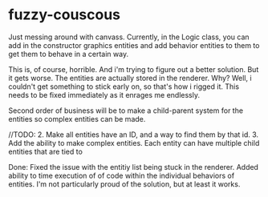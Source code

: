 # fuzzy-couscous

Just messing around with canvass.
Currently, in the Logic class, you can add in the constructor graphics entities and add behavior entities 
to them to get them to behave in a certain way.

This is, of course, horrible. And i'm trying to figure out a better solution. But it gets worse.
The entities are actually stored in the renderer. Why? Well, i couldn't get something to stick early on,
so that's how i rigged it. This needs to be fixed immediately as it enrages me endlessly.

Second order of business will be to make a child-parent system for the entities so complex entities can be made.

//TODO: 
    2. Make all entities have an ID, and a way to find them by that id.
    3. Add the ability to make complex entities. Each entity can have multiple child entities that are tied to 
    
Done:
Fixed the issue with the entitiy list being stuck in the renderer.
Added ability to time execution of of code within the individual behaviors of entities. I'm not particularly
proud of the solution, but at least it works.